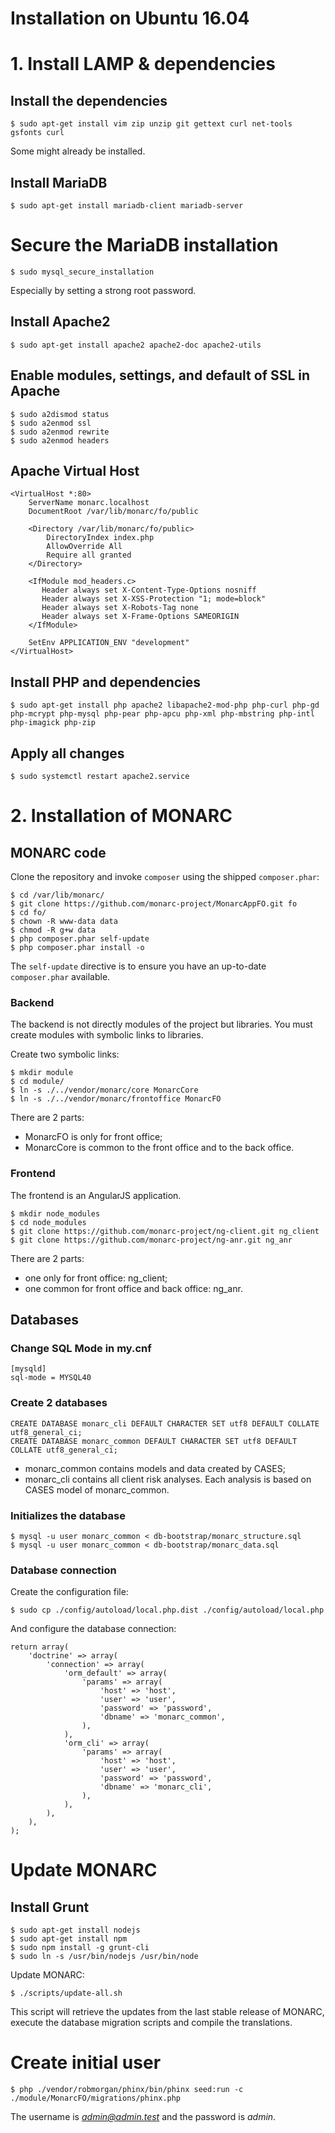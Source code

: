 Installation on Ubuntu 16.04
============================

# 1. Install LAMP & dependencies

## Install the dependencies

    $ sudo apt-get install vim zip unzip git gettext curl net-tools gsfonts curl

Some might already be installed.

## Install MariaDB

    $ sudo apt-get install mariadb-client mariadb-server

# Secure the MariaDB installation

    $ sudo mysql_secure_installation

Especially by setting a strong root password.

## Install Apache2

    $ sudo apt-get install apache2 apache2-doc apache2-utils

## Enable modules, settings, and default of SSL in Apache

    $ sudo a2dismod status
    $ sudo a2enmod ssl
    $ sudo a2enmod rewrite
    $ sudo a2enmod headers

## Apache Virtual Host

    <VirtualHost *:80>
        ServerName monarc.localhost
        DocumentRoot /var/lib/monarc/fo/public

        <Directory /var/lib/monarc/fo/public>
            DirectoryIndex index.php
            AllowOverride All
            Require all granted
        </Directory>

        <IfModule mod_headers.c>
           Header always set X-Content-Type-Options nosniff
           Header always set X-XSS-Protection "1; mode=block"
           Header always set X-Robots-Tag none
           Header always set X-Frame-Options SAMEORIGIN
        </IfModule>

        SetEnv APPLICATION_ENV "development"
    </VirtualHost>


## Install PHP and dependencies

    $ sudo apt-get install php apache2 libapache2-mod-php php-curl php-gd php-mcrypt php-mysql php-pear php-apcu php-xml php-mbstring php-intl php-imagick php-zip

## Apply all changes

    $ sudo systemctl restart apache2.service



# 2. Installation of MONARC

## MONARC code

Clone the repository and invoke `composer` using the shipped `composer.phar`:

    $ cd /var/lib/monarc/
    $ git clone https://github.com/monarc-project/MonarcAppFO.git fo
    $ cd fo/
    $ chown -R www-data data
    $ chmod -R g+w data
    $ php composer.phar self-update
    $ php composer.phar install -o

The `self-update` directive is to ensure you have an up-to-date `composer.phar`
available.


### Backend

The backend is not directly modules of the project but libraries.
You must create modules with symbolic links to libraries.

Create two symbolic links:

    $ mkdir module
    $ cd module/
    $ ln -s ./../vendor/monarc/core MonarcCore
    $ ln -s ./../vendor/monarc/frontoffice MonarcFO

There are 2 parts:

* MonarcFO is only for front office;
* MonarcCore is common to the front office and to the back office.


### Frontend

The frontend is an AngularJS application.

    $ mkdir node_modules
    $ cd node_modules
    $ git clone https://github.com/monarc-project/ng-client.git ng_client
    $ git clone https://github.com/monarc-project/ng-anr.git ng_anr

There are 2 parts:

* one only for front office: ng_client;
* one common for front office and back office: ng_anr.


## Databases

### Change SQL Mode in my.cnf

    [mysqld]
    sql-mode = MYSQL40

### Create 2 databases

    CREATE DATABASE monarc_cli DEFAULT CHARACTER SET utf8 DEFAULT COLLATE utf8_general_ci;
    CREATE DATABASE monarc_common DEFAULT CHARACTER SET utf8 DEFAULT COLLATE utf8_general_ci;

* monarc_common contains models and data created by CASES;
* monarc_cli contains all client risk analyses. Each analysis is based on CASES
  model of monarc_common.

### Initializes the database

    $ mysql -u user monarc_common < db-bootstrap/monarc_structure.sql
    $ mysql -u user monarc_common < db-bootstrap/monarc_data.sql

### Database connection

Create the configuration file:

    $ sudo cp ./config/autoload/local.php.dist ./config/autoload/local.php

And configure the database connection:

    return array(
        'doctrine' => array(
            'connection' => array(
                'orm_default' => array(
                    'params' => array(
                        'host' => 'host',
                        'user' => 'user',
                        'password' => 'password',
                        'dbname' => 'monarc_common',
                    ),
                ),
                'orm_cli' => array(
                    'params' => array(
                        'host' => 'host',
                        'user' => 'user',
                        'password' => 'password',
                        'dbname' => 'monarc_cli',
                    ),
                ),
            ),
        ),
    );



# Update MONARC

## Install Grunt

    $ sudo apt-get install nodejs
    $ sudo apt-get install npm
    $ sudo npm install -g grunt-cli
    $ sudo ln -s /usr/bin/nodejs /usr/bin/node


Update MONARC:

    $ ./scripts/update-all.sh

This script will retrieve the updates from the last stable release of MONARC,
execute the database migration scripts and compile the translations.


# Create initial user

    $ php ./vendor/robmorgan/phinx/bin/phinx seed:run -c ./module/MonarcFO/migrations/phinx.php


The username is *admin@admin.test* and the password is *admin*.
